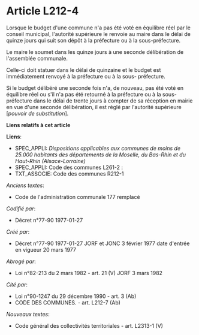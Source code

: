# Article L212-4

Lorsque le budget d'une commune n'a pas été voté en équilibre réel par le conseil municipal, l'autorité supérieure le renvoie
au maire dans le délai de quinze jours qui suit son dépôt à la préfecture ou à la sous-préfecture.

Le maire le soumet dans les quinze jours à une seconde délibération de l'assemblée communale.

Celle-ci doit statuer dans le délai de quinzaine et le budget est immédiatement renvoyé à la préfecture ou à la sous-
préfecture.

Si le budget délibéré une seconde fois n'a, de nouveau, pas été voté en équilibre réel ou s'il n'a pas été retourné à la
préfecture ou à la sous-préfecture dans le délai de trente jours à compter de sa réception en mairie en vue d'une seconde
délibération, il est réglé par l'autorité supérieure [*pouvoir de substitution*].

**Liens relatifs à cet article**

**Liens**:

  - SPEC_APPLI: *Dispositions applicables aux communes de moins de 25.000 habitants des départements de la Moselle, du Bas-Rhin et du Haut-Rhin (Alsace-Lorraine)*
  - SPEC_APPLI: Code des communes L261-2 :
  - TXT_ASSOCIE: Code des communes R212-1

_Anciens textes_:

  - Code de l'administration communale 177 remplacé

_Codifié par_:

  - Décret n°77-90 1977-01-27

_Créé par_:

  - Décret n°77-90 1977-01-27 JORF et JONC 3 février 1977 date d'entrée en vigueur 20 mars 1977

_Abrogé par_:

  - Loi n°82-213 du 2 mars 1982 - art. 21 (V) JORF 3 mars 1982

_Cité par_:

  - Loi n°90-1247 du 29 décembre 1990 - art. 3 (Ab)
  - CODE DES COMMUNES. - art. L212-7 (Ab)

_Nouveaux textes_:

  - Code général des collectivités territoriales - art. L2313-1 (V)
